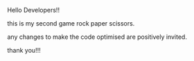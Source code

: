 Hello Developers!!<br>

this is my second game rock paper scissors.

any changes to make the code optimised are positively invited.<br>

thank you!!!

